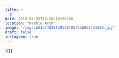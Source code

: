 ```yaml
---
title: >
  ⏰
date: 2019-03-25T13:58:18+00:00
location: "Marble Arch"
image: "/img/cb01b74828f30528f8b7bab905fa1690.jpg"
draft: false
instagram: true
---
```


{{<photo src="/img/cb01b74828f30528f8b7bab905fa1690.jpg">}}

